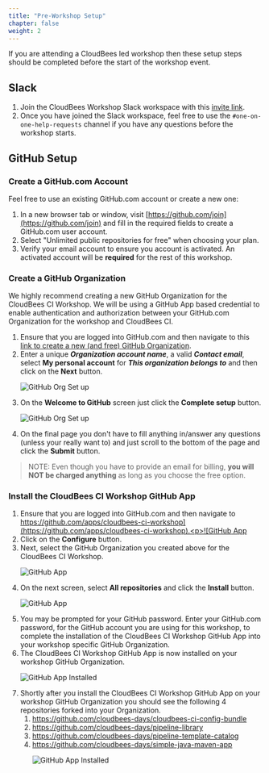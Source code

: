 ```yaml
---
title: "Pre-Workshop Setup"
chapter: false
weight: 2
--- 
```


If you are attending a CloudBees led workshop then these setup steps should be completed before the start of the workshop event.

## Slack

1. Join the CloudBees Workshop Slack workspace with this [invite link](https://join.slack.com/t/cloudbees-workshops/shared_invite/zt-gn9vw4iu-IogkJaiY1Esv6Vcj77RktQ).
2. Once you have joined the Slack workspace, feel free to use the `#one-on-one-help-requests` channel if you have any questions before the workshop starts. 

## GitHub Setup

### Create a GitHub.com Account

Feel free to use an existing GitHub.com account or create a new one:
1. In a new browser tab or window, visit [https://github.com/join](https://github.com/join) and fill in the required fields to create a GitHub.com user account.
2. Select "Unlimited public repositories for free" when choosing your plan.
3. Verify your email account to ensure you account is activated.  An activated account will be **required** for the rest of this workshop.

### Create a GitHub Organization

We highly recommend creating a new GitHub Organization for the CloudBees CI Workshop. We will be using a GitHub App based credential to enable authentication and authorization between your GitHub.com Organization for the workshop and CloudBees CI.
1. Ensure that you are logged into GitHub.com and then navigate to this [link to create a new (and free) GitHub Organization](https://github.com/account/organizations/new?coupon=&plan=team_free). 
2. Enter a unique ***Organization account name***, a valid ***Contact email***, select **My personal account** for ***This organization belongs to*** and then click on the **Next** button.<p>![GitHub Org Set up](github-org-set-up.png?width=40pc) 
3. On the **Welcome to GitHub** screen just click the **Complete setup** button.<p>![GitHub Org Set up](github-org-welcome.png?width=50pc) 
4. On the final page you don't have to fill anything in/answer any questions (unless your really want to) and just scroll to the bottom of the page and click the **Submit** button.

>NOTE: Even though you have to provide an email for billing, **you will NOT be charged anything** as long as you choose the free option.

### Install the CloudBees CI Workshop GitHub App

1. Ensure that you are logged into GitHub.com and then navigate to [https://github.com/apps/cloudbees-ci-workshop](https://github.com/apps/cloudbees-ci-workshop).<p>![GitHub App](cbci-github-app.png?width=60pc)
2. Click on the **Configure** button.
3. Next, select the GitHub Organization you created above for the CloudBees CI Workshop.<p>![GitHub App](github-app-select-org.png?width=50pc)
4. On the next screen, select **All repositories** and click the **Install** button.<p>![GitHub App](github-app-install.png?width=50pc)
5. You may be prompted for your GitHub password. Enter your GitHub.com password, for the GitHub account you are using for this workshop, to complete the installation of the CloudBees CI Workshop GitHub App into your workshop specific GitHub Organization.
6. The CloudBees CI Workshop GitHub App is now installed on your workshop GitHub Organization. <p>![GitHub App Installed](installed-now.png?width=50pc)
7. Shortly after you install the CloudBees CI Workshop GitHub App on your workshop GitHub Organization you should see the following 4 repositories forked into your Organization.
   1. https://github.com/cloudbees-days/cloudbees-ci-config-bundle
   2. https://github.com/cloudbees-days/pipeline-library
   3. https://github.com/cloudbees-days/pipeline-template-catalog
   4. https://github.com/cloudbees-days/simple-java-maven-app<p>![GitHub App Installed](forked-repos.png?width=50pc)
    
